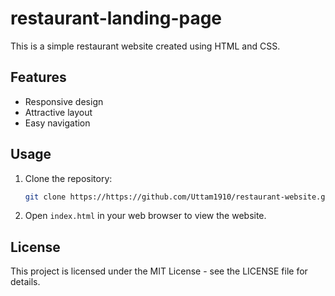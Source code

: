 # restaurant-landing-page
This is a simple restaurant website created using HTML and CSS.

## Features

- Responsive design
- Attractive layout
- Easy navigation

## Usage

1. Clone the repository:
    ```bash
    git clone https://https://github.com/Uttam1910/restaurant-website.git
    ```
2. Open `index.html` in your web browser to view the website.

## License

This project is licensed under the MIT License - see the LICENSE file for details.
